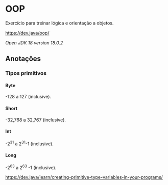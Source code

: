 # OOP
Exercício para treinar lógica e orientação a objetos.

<https://dev.java/oop/>

*Open JDK 18 version 18.0.2*

## Anotações
### Tipos primitivos
#### Byte
-128 a 127 (inclusive).
#### Short
-32,768 a 32,767 (inclusive).
#### Int
-2<sup>31</sup> a 2<sup>31</sup>-1 (inclusive).
#### Long 
-2<sup>63</sup> a 2<sup>63</sup> -1 (inclusive).

<https://dev.java/learn/creating-primitive-type-variables-in-your-programs/>
